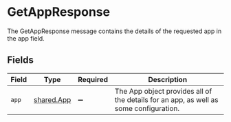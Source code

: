 # GetAppResponse

The GetAppResponse message contains the details of the requested app in the app field.


## Fields

| Field                                                                                 | Type                                                                                  | Required                                                                              | Description                                                                           |
| ------------------------------------------------------------------------------------- | ------------------------------------------------------------------------------------- | ------------------------------------------------------------------------------------- | ------------------------------------------------------------------------------------- |
| `app`                                                                                 | [shared.App](../../../sdk/models/shared/app.md)                                       | :heavy_minus_sign:                                                                    | The App object provides all of the details for an app, as well as some configuration. |